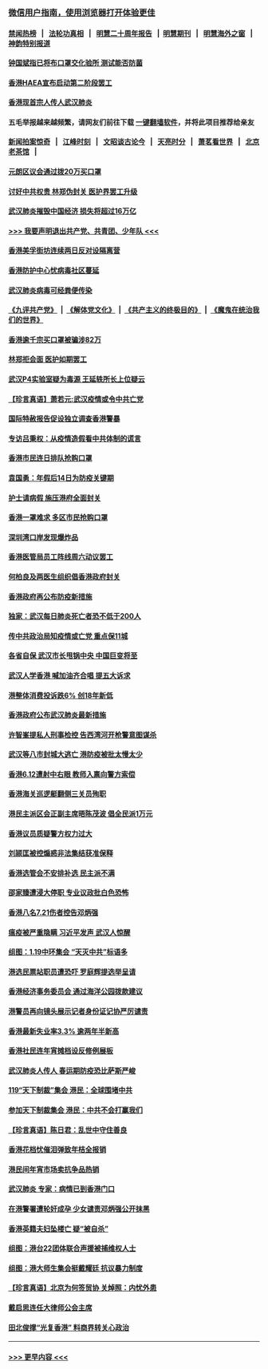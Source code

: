 ### [微信用户指南，使用浏览器打开体验更佳](https://github.com/gfw-breaker/banned-news1/blob/master/indexes/wechat-guide.md?t=0)
#### [禁闻热榜](热点新闻.md?t=0)  &nbsp;&nbsp;|&nbsp;&nbsp; [法轮功真相](https://github.com/gfw-breaker/truth/blob/master/README.md?t=0) &nbsp;&nbsp;|&nbsp;&nbsp; [明慧二十周年报告](https://github.com/gfw-breaker/mh-reports/blob/master/README.md?t=0) &nbsp;&nbsp;|&nbsp;&nbsp;[明慧期刊](https://github.com/gfw-breaker/mh-qikan) &nbsp;&nbsp;|&nbsp;&nbsp; [明慧海外之窗](https://github.com/gfw-breaker/mh-news/blob/master/README.md?t=0) &nbsp;&nbsp;|&nbsp;&nbsp; [神韵特别报道](https://github.com/gfw-breaker/mh-news/blob/master/shenyun.md?t=0)
#### [钟国斌指已将布口罩交化验所 测试能否防菌](../pages/nsc415/n11842783.md?t=02050611) 
#### [香港HAEA宣布启动第二阶段罢工](../pages/nsc415/n11842723.md?t=02050611) 
#### [香港现首宗人传人武汉肺炎](../pages/nsc415/n11842766.md?t=02050611) 
#### 五毛举报越来越频繁，请网友们前往下载 [一键翻墙软件](https://github.com/gfw-breaker/ssr-accounts)，并将此项目推荐给亲友
#### [新闻拍案惊奇](https://github.com/gfw-breaker/banned-news1/blob/master/pages/link4.md) &nbsp;&nbsp;|&nbsp;&nbsp; [江峰时刻](https://github.com/gfw-breaker/banned-news1/blob/master/pages/link4.md) &nbsp;&nbsp;|&nbsp;&nbsp; [文昭谈古论今](https://github.com/gfw-breaker/banned-news1/blob/master/pages/link4.md) &nbsp;&nbsp;|&nbsp;&nbsp; [天亮时分](https://github.com/gfw-breaker/banned-news1/blob/master/pages/link4.md) &nbsp;&nbsp;|&nbsp;&nbsp; [萧茗看世界](https://github.com/gfw-breaker/banned-news1/blob/master/pages/link4.md) &nbsp;&nbsp;|&nbsp;&nbsp; [北京老茶馆](https://github.com/gfw-breaker/banned-news1/blob/master/pages/link4.md) &nbsp;&nbsp;|&nbsp;&nbsp; 
#### [元朗区议会通过拨20万买口罩](../pages/nsc415/n11842754.md?t=02050611) 
#### [讨好中共权贵 林郑伪封关 医护界罢工升级](../pages/nsc415/n11842359.md?t=02050611) 
#### [武汉肺炎摧毁中国经济 损失将超过16万亿](../pages/nsc415/n11839723.md?t=02050611) 
#### [>>> 我要声明退出共产党、共青团、少年队 <<<](https://github.com/begood0513/goodnews/blob/master/quit/letter.md) 
#### [香港美孚街坊连续两日反对设隔离营](../pages/nsc415/n11839962.md?t=02050611) 
#### [香港防护中心忧病毒社区蔓延](../pages/nsc415/n11839933.md?t=02050611) 
#### [武汉肺炎病毒可经粪便传染](../pages/nsc415/n11839939.md?t=02050611) 
#### [《九评共产党》](https://github.com/begood0513/9ping.md/blob/master/README.md) &nbsp;|&nbsp; [《解体党文化》](../../../../jtdwh.md/blob/master/README.md)  &nbsp;|&nbsp; [《共产主义的终极目的》](../../../../gczydzjmd.md/blob/master/README.md) &nbsp;|&nbsp; [《魔鬼在统治我们的世界》](../../../../mgztzwmdsj.md/blob/master/README.md) 
#### [香港逾千宗买口罩被骗涉82万](../pages/nsc415/n11839914.md?t=02050611) 
#### [林郑拒会面 医护如期罢工](../pages/nsc415/n11839892.md?t=02050611) 
#### [武汉P4实验室疑为毒源 王延轶所长上位疑云](../pages/nsc415/n11835543.md?t=02050611) 
#### [【珍言真语】萧若元:武汉疫情或令中共亡党](../pages/nsc415/n11829394.md?t=02050611) 
#### [国际特赦报告促设独立调查香港警暴](../pages/nsc415/n11833845.md?t=02050611) 
#### [专访吕秉权：从疫情造假看中共体制的谎言](../pages/nsc415/n11833813.md?t=02050611) 
#### [香港市民连日排队抢购口罩](../pages/nsc415/n11833794.md?t=02050611) 
#### [袁国勇：年假后14日为防疫关键期](../pages/nsc415/n11831088.md?t=02050611) 
#### [护士请病假 施压港府全面封关](../pages/nsc415/n11831030.md?t=02050611) 
#### [香港一罩难求 多区市民抢购口罩](../pages/nsc415/n11831002.md?t=02050611) 
#### [深圳湾口岸发现爆炸品](../pages/nsc415/n11828802.md?t=02050611) 
#### [香港医管局员工阵线周六动议罢工](../pages/nsc415/n11828762.md?t=02050611) 
#### [何柏良及两医生组织倡香港政府封关](../pages/nsc415/n11828749.md?t=02050611) 
#### [香港政府再公布防疫新措施](../pages/nsc415/n11828716.md?t=02050611) 
#### [独家：武汉每日肺炎死亡者恐不低于200人](../pages/nsc415/n11828240.md?t=02050611) 
#### [传中共政治局知疫情或亡党 重点保11城](../pages/nsc415/n11828145.md?t=02050611) 
#### [各省自保 武汉市长甩锅中央 中国巨变将至](../pages/nsc415/n11828021.md?t=02050611) 
#### [武汉人学香港 喊加油齐合唱 提五大诉求](../pages/nsc415/n11827046.md?t=02050611) 
#### [港整体消费投诉跌6% 创18年新低](../pages/nsc415/n11817280.md?t=02050611) 
#### [香港政府公布武汉肺炎最新措施](../pages/nsc415/n11817152.md?t=02050611) 
#### [许智峯提私人刑事检控 告西湾河开枪警意图谋杀](../pages/nsc415/n11817132.md?t=02050611) 
#### [武汉等八市封城大逃亡 港防疫被批太慢太少](../pages/nsc415/n11817058.md?t=02050611) 
#### [香港6.12遭射中右眼 教师入禀向警方索偿](../pages/nsc415/n11814678.md?t=02050611) 
#### [香港海关巡逻艇翻侧三关员殉职](../pages/nsc415/n11814604.md?t=02050611) 
#### [港民主派区会正副主席晤陈茂波 倡全民派1万元](../pages/nsc415/n11814582.md?t=02050611) 
#### [香港议员质疑警方权力过大](../pages/nsc415/n11814560.md?t=02050611) 
#### [刘颕匡被控煽惑非法集结获准保释](../pages/nsc415/n11811727.md?t=02050611) 
#### [香港选管会不安排补选 民主派不满](../pages/nsc415/n11811691.md?t=02050611) 
#### [邵家臻遭浸大停职 专业议政批白色恐怖](../pages/nsc415/n11811670.md?t=02050611) 
#### [香港八名7.21伤者控告邓炳强](../pages/nsc415/n11811623.md?t=02050611) 
#### [瘟疫被严重隐瞒 习近平发声 武汉人惊醒](../pages/nsc415/n11811186.md?t=02050611) 
#### [组图：1.19中环集会 “天灭中共”标语多](../pages/nsc415/n11809514.md?t=02050611) 
#### [港选民票站职员遭恐吓 罗庭辉提选举呈请](../pages/nsc415/n11808914.md?t=02050611) 
#### [香港经济事务委员会 通过海洋公园拨款建议](../pages/nsc415/n11808906.md?t=02050611) 
#### [港警员再向镜头展示记者身份证记协严厉谴责](../pages/nsc415/n11808888.md?t=02050611) 
#### [香港最新失业率3.3% 逾两年半新高](../pages/nsc415/n11808887.md?t=02050611) 
#### [香港社民连年宵摊档设反修例展板](../pages/nsc415/n11808857.md?t=02050611) 
#### [武汉肺炎人传人 春运期防疫恐比萨斯严峻](../pages/nsc415/n11808739.md?t=02050611) 
#### [119“天下制裁”集会 港民：全球围堵中共](../pages/nsc415/n11806318.md?t=02050611) 
#### [参加天下制裁集会 港民：中共不会打赢我们](../pages/nsc415/n11806596.md?t=02050611) 
#### [【珍言真语】陈日君：乱世中守住善良](../pages/nsc415/n11806247.md?t=02050611) 
#### [香港花档忧催泪弹致年桔全报销](../pages/nsc415/n11806130.md?t=02050611) 
#### [港民间年宵市场卖抗争品热销](../pages/nsc415/n11806073.md?t=02050611) 
#### [武汉肺炎 专家：病情已到香港门口](../pages/nsc415/n11806020.md?t=02050611) 
#### [在港警署遭轮奸成孕 少女谴责邓炳强公开抹黑](../pages/nsc415/n11805981.md?t=02050611) 
#### [香港英籍夫妇坠楼亡 疑“被自杀”](../pages/nsc415/n11805937.md?t=02050611) 
#### [组图：港台22团体联合声援被捕维权人士](../pages/nsc415/n11801834.md?t=02050611) 
#### [组图：港大师生集会挺戴耀廷 抗议暴力制度](../pages/nsc415/n11799298.md?t=02050611) 
#### [【珍言真语】北京为何签贸协 关焯照：内忧外患](../pages/nsc415/n11799790.md?t=02050611) 
#### [戴启思连任大律师公会主席](../pages/nsc415/n11799306.md?t=02050611) 
#### [田北俊撑“光复香港” 料商界转关心政治](../pages/nsc415/n11799287.md?t=02050611) 

----
#### [ >>> 更早内容 <<< ](../indexes/nsc415-earlier.md)
